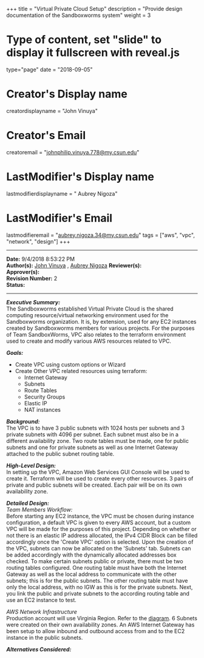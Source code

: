 +++
title = "Virtual Private Cloud Setup"
description = "Provide design documentation of the Sandboxworms system"
weight = 3
# Type of content, set "slide" to display it fullscreen with reveal.js
type="page"
date = "2018-09-05"
# Creator's Display name
creatordisplayname = "John Vinuya"
# Creator's Email
creatoremail = "johnphilip.vinuya.778@my.csun.edu"
# LastModifier's Display name
lastmodifierdisplayname = " Aubrey Nigoza"
# LastModifier's Email
lastmodifieremail = "aubrey.nigoza.34@my.csun.edu"
tags = ["aws", "vpc", "network", "design"]
+++

----------
**Date:** 9/4/2018 8:53:22 PM  
**Author(s):** [John Vinuya](mailto:johnphilip.vinuya.778@my.csun.edu) , [Aubrey Nigoza](mailto:aubrey.nigoza.34@my.csun.edu)
**Reviewer(s):**  
**Approver(s):**  
**Revision Number:** 2   
**Status:**  

----------
***Executive Summary:***  
The Sandboxworms established Virtual Private Cloud is the shared computing resource/virtual networking environment used for the Sandboxworms organization. It is, by extension, used for any EC2 instances created by Sandboxworms members for various projects. For the purposes of Team SandboxWorms, VPC also relates to the terraform environment used to create and modify various AWS resources related to VPC.

***Goals:***  

- Create VPC using custom options or Wizard
- Create Other VPC related resources using terraform:
	- Internet Gateway
	- Subnets
	- Route Tables
	- Security Groups
	- Elastic IP
	- NAT instances

***Background:***  
The VPC is to have 3 public subnets with 1024 hosts per subnets and 3 private subnets with 4096 per subnet. Each subnet must also be in a different availability zone. Two route tables must be made, one for public subnets and one for private subnets as well as one Internet Gateway attached to the public subnet routing table.

***High-Level Design:***     
In setting up the VPC, Amazon Web Services GUI Console will be used to create it. Terraform will be used to create every other resources. 3 pairs of private and public subnets will be created. Each pair will be on its own availability zone. 

***Detailed Design:***  
*Team Members Workflow:*  
Before starting any EC2 instance, the VPC must be chosen during instance configuration, a default VPC is given to every AWS account, but a custom VPC will be made for the purposes of this project. Depending on whether or not there is an elastic IP address allocated, the IPv4 CIDR Block can be filled accordingly once the 'Create VPC' option is selected. Upon the creation of the VPC, subnets can now be allocated on the 'Subnets' tab. Subnets can be added accordingly with the dynamically allocated addresses box checked. To make certain subnets public or private, there must be two routing tables configured. One routing table must have both the Internet Gateway as well as the local address to communicate with the other subnets; this is for the public subnets. The other routing table must have only the local address, with no IGW as this is for the private subnets. Next, you link the public and private subnets to the according routing table and use an EC2 instance to test. 

*AWS Network Infrastructure*  
Production account will use Virginia Region. Refer to the [diagram](https://docs.sandboxworms.me/design/). 6 Subnets were created on their own availability zones. An AWS Internet Gateway has been setup to allow inbound and outbound access from and to the EC2 instance in the public subnets. 

***Alternatives Considered:***  


